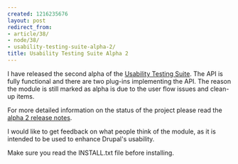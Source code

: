 ```yaml
---
created: 1216235676
layout: post
redirect_from:
- article/38/
- node/38/
- usability-testing-suite-alpha-2/
title: Usability Testing Suite Alpha 2
---
```

I have released the second alpha of the <a href="http://drupal.org/project/uts">Usability Testing Suite</a>. The API is fully functional and there are two plug-ins implementing the API. The reason the module is still marked as alpha is due to the user flow issues and clean-up items.

For more detailed information on the status of the project please read the <a href="http://drupal.org/node/283476">alpha 2 release notes</a>.

I would like to get feedback on what people think of the module, as it is intended to be used to enhance Drupal's usability.

Make sure you read the INSTALL.txt file before installing.
